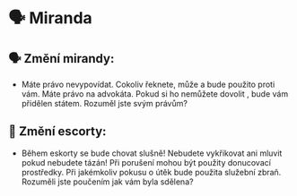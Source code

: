 # 🗣️ Miranda

## 🗣️ Změní mirandy:

* Máte právo nevypovídat. Cokoliv řeknete, může a bude použito proti vám. Máte právo na advokáta. Pokud si ho nemůžete dovolit , bude vám přidělen státem. Rozuměl jste svým právům?

## 🚓 Změní escorty:

* Během eskorty se bude chovat slušně! Nebudete vykřikovat ani mluvit pokud nebudete tázán! Při porušení mohou být použity donucovací prostředky. Při jakémkoliv pokusu o útěk bude použita služební zbraň. Rozuměli jste poučením jak vám byla sdělena?
